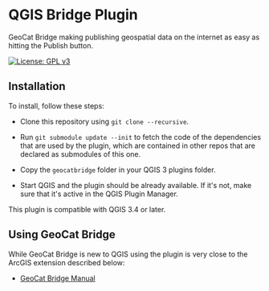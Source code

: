 # QGIS Bridge Plugin

GeoCat Bridge making publishing geospatial data on the internet as easy as hitting the Publish button.

[![License: GPL v3](https://img.shields.io/badge/License-GPLv3-blue.svg)](LICENSE.md)

## Installation

To install, follow these steps:


- Clone this repository using `git clone --recursive`.

- Run `git submodule update --init` to fetch the code of the dependencies that are used by the plugin, which are contained in other repos that are declared as submodules of this one.

- Copy the `geocatbridge` folder in your QGIS 3 plugins folder.

- Start QGIS and the plugin should be already available. If it's not, make sure that it's active in the QGIS Plugin Manager.


This plugin is compatible with QGIS 3.4 or later.

## Using GeoCat Bridge

While GeoCat Bridge is new to QGIS using the plugin is very close to the ArcGIS extension described below:

* [GeoCat Bridge Manual](http://bridge-manual.geocat.net/3/3.1/index.html)


